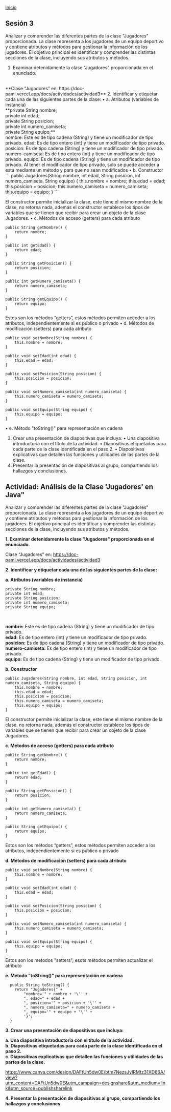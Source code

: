 <!-- No borrar o modificar -->
[Inicio](./index.md)

## Sesión 3 


<!-- Su documentación aquí -->
Analizar y comprender las diferentes partes de la clase "Jugadores" proporcionada. La clase representa a los jugadores de un equipo deportivo y contiene atributos y métodos para gestionar la información de los jugadores. El objetivo principal es identificar y comprender las distintas secciones de la clase, incluyendo sus atributos y métodos.
1.	Examinar detenidamente la clase "Jugadores" proporcionada en el enunciado.
<br>
**Clase “Jugadores” en: https://doc-pami.vercel.app/docs/actividades/actividad3**
2.	Identificar y etiquetar cada una de las siguientes partes de la clase:
•	a. Atributos (variables de instancia)
<br>
**private String nombre;
<br>
private int edad;
<br>
private String posicion;
<br>
private int numero_camiseta;
<br>
private String equipo;**
<br>
nombre: Este es de tipo cadena (String) y tiene un modificador de tipo privado.
edad: Es de tipo entero (int) y tiene un modificador de tipo privado.
posicion: Es de tipo cadena (String) y tiene un modificador de tipo privado.
numero-camiseta: Es de tipo entero (int) y tiene un modificador de tipo privado.
equipo: Es de tipo cadena (String) y tiene un modificador de tipo privado.
Al tener el modificador de tipo privado, solo se puede acceder a esta mediante un método y para que no sean modificados
•	b. Constructor
```
public Jugadores(String nombre, int edad, String posicion, int numero_camiseta, String equipo) {
    this.nombre = nombre;
    this.edad = edad;
    this.posicion = posicion;
    this.numero_camiseta = numero_camiseta;
    this.equipo = equipo;
}
```

El constructor permite inicializar la clase, este tiene el mismo nombre de la clase, no retorna nada, además el constructor establece los tipos de variables que se tienen que recibir para crear un objeto de la clase Jugadores.
•	c. Métodos de acceso (getters) para cada atributo
```
public String getNombre() {
    return nombre;
}

public int getEdad() {
    return edad;
}

public String getPosicion() {
    return posicion;
}

public int getNumero_camiseta() {
    return numero_camiseta;
}

public String getEquipo() {
    return equipo;
}
```
Estos son los métodos “getters”, estos métodos permiten acceder a los atributos, independientemente si es público o privado
•	d. Métodos de modificación (setters) para cada atributo
```
public void setNombre(String nombre) {
    this.nombre = nombre;
}

public void setEdad(int edad) {
    this.edad = edad;
}

public void setPosicion(String posicion) {
    this.posicion = posicion;
}

public void setNumero_camiseta(int numero_camiseta) {
    this.numero_camiseta = numero_camiseta;
}

public void setEquipo(String equipo) {
    this.equipo = equipo;
}
```
•	e. Método "toString()" para representación en cadena
 
3.	Crear una presentación de diapositivas que incluya:
•	Una diapositiva introductoria con el título de la actividad.
•	Diapositivas etiquetadas para cada parte de la clase identificada en el paso 2.
•	Diapositivas explicativas que detallen las funciones y utilidades de las partes de la clase.
4.	Presentar la presentación de diapositivas al grupo, compartiendo los hallazgos y conclusiones.


## Actividad: Análisis de la Clase 'Jugadores' en Java"

Analizar y comprender las diferentes partes de la clase "Jugadores" proporcionada. La clase representa a los jugadores de un equipo deportivo y contiene atributos y métodos para gestionar la información de los jugadores. El objetivo principal es identificar y comprender las distintas secciones de la clase, incluyendo sus atributos y métodos.

**1. Examinar detenidamente la clase "Jugadores" proporcionada en el enunciado.**<br>

Clase “Jugadores” en: https://doc-pami.vercel.app/docs/actividades/actividad3
<br>

**2. Identificar y etiquetar cada una de las siguientes partes de la clase:**<br>

**a. Atributos (variables de instancia)**<br>

```
private String nombre;
private int edad;
private String posicion;
private int numero_camiseta;
private String equipo;
```
<br>

**nombre:** Este es de tipo cadena (String) y tiene un modificador de tipo privado.<br>
**edad:** Es de tipo entero (int) y tiene un modificador de tipo privado.<br>
**posicion:** Es de tipo cadena (String) y tiene un modificador de tipo privado.<br>
**numero-camiseta:** Es de tipo entero (int) y tiene un modificador de tipo privado.<br>
**equipo:** Es de tipo cadena (String) y tiene un modificador de tipo privado.<br>

**b. Constructor**<br>
```
public Jugadores(String nombre, int edad, String posicion, int numero_camiseta, String equipo) {
    this.nombre = nombre;
    this.edad = edad;
    this.posicion = posicion;
    this.numero_camiseta = numero_camiseta;
    this.equipo = equipo;
}
```

El constructor permite inicializar la clase, este tiene el mismo nombre de la clase, no retorna nada, además el constructor establece los tipos de variables que se tienen que recibir para crear un objeto de la clase Jugadores.

**c. Métodos de acceso (getters) para cada atributo**<br>

```
public String getNombre() {
    return nombre;
}

public int getEdad() {
    return edad;
}

public String getPosicion() {
    return posicion;
}

public int getNumero_camiseta() {
    return numero_camiseta;
}

public String getEquipo() {
    return equipo;
}
```

Estos son los métodos “getters”, estos métodos permiten acceder a los atributos, independientemente si es público o privado

**d. Métodos de modificación (setters) para cada atributo**<br>

```
public void setNombre(String nombre) {
    this.nombre = nombre;
}

public void setEdad(int edad) {
    this.edad = edad;
}

public void setPosicion(String posicion) {
    this.posicion = posicion;
}

public void setNumero_camiseta(int numero_camiseta) {
    this.numero_camiseta = numero_camiseta;
}

public void setEquipo(String equipo) {
    this.equipo = equipo;
}
```

Estos son los metodos "setters", esots métodos permiten actualizar el atributo

**e. Método "toString()" para representación en cadena**<br>

```
  public String toString() {
    return "Jugadores{" +
        "nombre='" + nombre + '\'' +
        ", edad=" + edad +
        ", posicion='" + posicion + '\'' +
        ", numero_camiseta=" + numero_camiseta +
        ", equipo='" + equipo + '\'' +
        '}';
  }
```

**3. Crear una presentación de diapositivas que incluya:**<br>

**a. Una diapositiva introductoria con el título de la actividad.**<br>
**b. Diapositivas etiquetadas para cada parte de la clase identificada en el paso 2.**<br>
**c. Diapositivas explicativas que detallen las funciones y utilidades de las partes de la clase.**<br>

https://www.canva.com/design/DAFtUn5dw0E/btm7NezsJyIRMtz31XD66A/view?utm_content=DAFtUn5dw0E&utm_campaign=designshare&utm_medium=link&utm_source=publishsharelink

**4. Presentar la presentación de diapositivas al grupo, compartiendo los hallazgos y conclusiones.**<br>